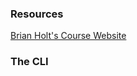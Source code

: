 ### Resources

[Brian Holt's Course Website](https://btholt.github.io/complete-intro-to-linux-and-the-cli/)

### The CLI
